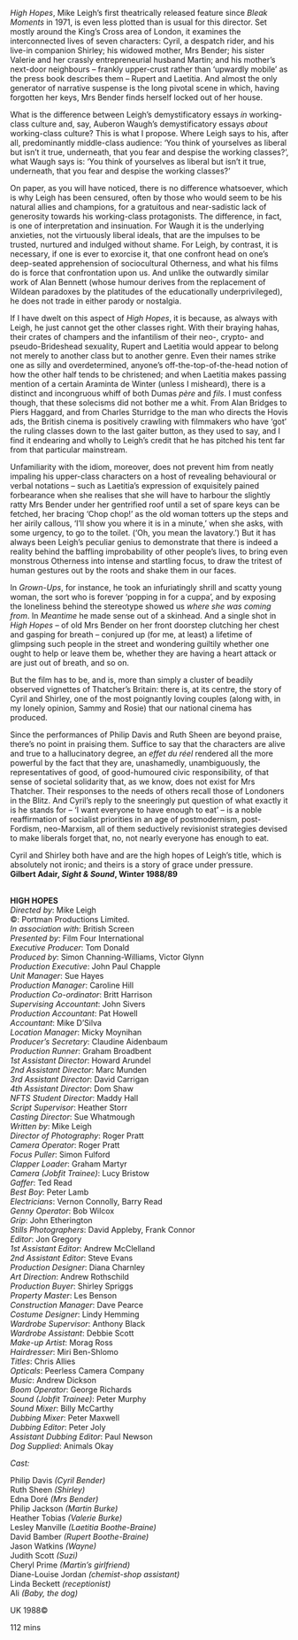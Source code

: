 

_High Hopes_, Mike Leigh’s first theatrically released feature since _Bleak Moments_ in 1971, is even less plotted than is usual for this director. Set mostly around the King’s Cross area of London, it examines the interconnected lives of seven characters: Cyril, a despatch rider, and his live-in companion Shirley; his widowed mother, Mrs Bender; his sister Valerie and her crassly entrepreneurial husband Martin; and his mother’s next-door neighbours – frankly upper-crust rather than ‘upwardly mobile’ as the press book describes them – Rupert and Laetitia. And almost the only generator of narrative suspense is the long pivotal scene in which, having forgotten her keys,  Mrs Bender finds herself locked out of her house.

What is the difference between Leigh’s demystificatory essays _in_ working-class culture and, say, Auberon Waugh’s demystificatory essays _about_ working-class culture? This is what I propose. Where Leigh says to his, after all, predominantly middle-class audience: ‘You think of yourselves as liberal but isn’t it true, underneath, that you fear and despise the working classes?’, what Waugh says is: ‘You think of yourselves as liberal but isn’t it true, underneath, that you fear and despise the working classes?’

On paper, as you will have noticed, there is no difference whatsoever, which is why Leigh has been censured, often by those who would seem to be his natural allies and champions, for a gratuitous and near-sadistic lack of generosity towards his working-class protagonists. The difference, in fact, is one of interpretation and insinuation. For Waugh it is the underlying anxieties, not the virtuously liberal ideals, that are the impulses to be trusted, nurtured and indulged without shame. For Leigh, by contrast, it is necessary, if one is ever to exorcise it, that one confront head on one’s deep-seated apprehension of sociocultural Otherness, and what his films do is force that confrontation upon us. And unlike the outwardly similar work of Alan Bennett (whose humour derives from the replacement of Wildean paradoxes by the platitudes of the educationally underprivileged), he does not trade in either parody or nostalgia.

If I have dwelt on this aspect of _High Hopes_, it is because, as always with Leigh, he just cannot get the other classes right. With their braying hahas, their crates of champers and the infantilism of their neo-, crypto- and pseudo-Brideshead sexuality, Rupert and Laetitia would appear to belong not merely to another class but to another genre. Even their names strike one as silly and overdetermined, anyone’s off-the-top-of-the-head notion of how the other half tends to be christened; and when Laetitia makes passing mention of a certain Araminta de Winter (unless I misheard), there is a distinct and incongruous whiff of both Dumas _père_ and _fils_. I must confess though, that these solecisms did not bother me a whit. From Alan Bridges to Piers Haggard, and from Charles Sturridge to the man who directs the Hovis ads, the British cinema is positively crawling with filmmakers who have ‘got’ the ruling classes down to the last gaiter button, as they used to say, and I find it endearing and wholly to Leigh’s credit that he has pitched his tent far from that particular mainstream.

Unfamiliarity with the idiom, moreover, does not prevent him from neatly impaling his upper-class characters on a host of revealing behavioural or verbal notations – such as Laetitia’s expression of exquisitely pained forbearance when she realises that she will have to harbour the slightly ratty Mrs Bender under her gentrified roof until a set of spare keys can be fetched, her bracing ‘Chop chop!’ as the old woman totters up the steps and her airily callous, ‘I’ll show you where it is in a minute,’ when she asks, with some urgency, to go to the toilet. (‘Oh, you mean the lavatory.’) But it has always been Leigh’s peculiar genius to demonstrate that there is indeed a reality behind the baffling improbability of other people’s lives, to bring even monstrous Otherness into intense and startling focus, to draw the tritest of human gestures out by the roots and shake them in our faces.

In _Grown-Ups_, for instance, he took an infuriatingly shrill and scatty young woman, the sort who is forever ‘popping in for a cuppa’, and by exposing the loneliness behind the stereotype showed us _where she was coming from_. In _Meantime_ he made sense out of a skinhead. And a single shot in _High Hopes_ – of old Mrs Bender on her front doorstep clutching her chest and gasping for breath – conjured up (for me, at least) a lifetime of glimpsing such people in the street and wondering guiltily whether one ought to help or leave them be, whether they are having a heart attack or are just out of breath, and so on.

But the film has to be, and is, more than simply a cluster of beadily observed vignettes of Thatcher’s Britain: there is, at its centre, the story of Cyril and Shirley, one of the most poignantly loving couples (along with, in my lonely opinion, Sammy and Rosie) that our national cinema has produced.

Since the performances of Philip Davis and Ruth Sheen are beyond praise, there’s no point in praising them. Suffice to say that the characters are alive and true to a hallucinatory degree, an _effet du réel_ rendered all the more powerful by the fact that they are, unashamedly, unambiguously, the representatives of good, of good-humoured civic responsibility, of that sense of societal solidarity that, as we know, does not exist for Mrs Thatcher. Their responses to the needs of others recall those of Londoners in the Blitz. And Cyril’s reply to the sneeringly put question of what exactly it is he stands for – ‘I want everyone to have enough to eat’ – is a noble reaffirmation of socialist priorities in an age of postmodernism, post-Fordism, neo-Marxism, all of them seductively revisionist strategies devised to make liberals forget that, no, not nearly everyone has enough to eat.

Cyril and Shirley both have and are the high hopes of Leigh’s title, which is absolutely not ironic; and theirs is a story of grace under pressure.  
**Gilbert Adair, _Sight & Sound_, Winter 1988/89**
<br><br>

**HIGH HOPES**  
_Directed by_: Mike Leigh  
©: Portman Productions Limited.  
_In association with_: British Screen  
_Presented by_: Film Four International  
_Executive Producer_: Tom Donald  
_Produced by_: Simon Channing-Williams,  Victor Glynn  
_Production Executive_: John Paul Chapple  
_Unit Manager_: Sue Hayes  
_Production Manager_: Caroline Hill  
_Production Co-ordinator_: Britt Harrison  
_Supervising Accountant_: John Sivers  
_Production Accountant_: Pat Howell  
_Accountant_: Mike D’Silva  
_Location Manager_: Micky Moynihan  
_Producer’s Secretary_: Claudine Aidenbaum  
_Production Runner_: Graham Broadbent  
_1st Assistant Director_: Howard Arundel  
_2nd Assistant Director_: Marc Munden  
_3rd Assistant Director_: David Carrigan  
_4th Assistant Director_: Dom Shaw  
_NFTS Student Director_: Maddy Hall  
_Script Supervisor_: Heather Storr  
_Casting Director_: Sue Whatmough  
_Written by_: Mike Leigh  
_Director of Photography_: Roger Pratt  
_Camera Operator_: Roger Pratt  
_Focus Puller_: Simon Fulford  
_Clapper Loader_: Graham Martyr  
_Camera (Jobfit Trainee)_: Lucy Bristow  
_Gaffer_: Ted Read  
_Best Boy_: Peter Lamb  
_Electricians_: Vernon Connolly, Barry Read  
_Genny Operator_: Bob Wilcox  
_Grip_: John Etherington  
_Stills Photographers_: David Appleby, Frank Connor  
_Editor_: Jon Gregory  
_1st Assistant Editor_: Andrew McClelland  
_2nd Assistant Editor_: Steve Evans  
_Production Designer_: Diana Charnley  
_Art Direction_: Andrew Rothschild  
_Production Buyer_: Shirley Spriggs  
_Property Master_: Les Benson  
_Construction Manager_: Dave Pearce  
_Costume Designer_: Lindy Hemming  
_Wardrobe Supervisor_: Anthony Black  
_Wardrobe Assistant_: Debbie Scott  
_Make-up Artist_: Morag Ross  
_Hairdresser_: Miri Ben-Shlomo  
_Titles_: Chris Allies  
_Opticals_: Peerless Camera Company  
_Music_: Andrew Dickson  
_Boom Operator_: George Richards  
_Sound (Jobfit Trainee)_: Peter Murphy  
_Sound Mixer_: Billy McCarthy  
_Dubbing Mixer_: Peter Maxwell  
_Dubbing Editor_: Peter Joly  
_Assistant Dubbing Editor_: Paul Newson  
_Dog Supplied_: Animals Okay

_Cast:_

Philip Davis _(Cyril Bender)_  
Ruth Sheen _(Shirley)_  
Edna Doré _(Mrs Bender)_  
Philip Jackson _(Martin Burke)_  
Heather Tobias _(Valerie Burke)_  
Lesley Manville _(Laetitia Boothe-Braine)_  
David Bamber _(Rupert Boothe-Braine)_  
Jason Watkins _(Wayne)_  
Judith Scott _(Suzi)_  
Cheryl Prime _(Martin’s girlfriend)_  
Diane-Louise Jordan _(chemist-shop assistant)_  
Linda Beckett _(receptionist)_  
Ali _(Baby, the dog)_

UK 1988©

112 mins
<!--stackedit_data:
eyJoaXN0b3J5IjpbMTIxOTc4MzI3NF19
-->
